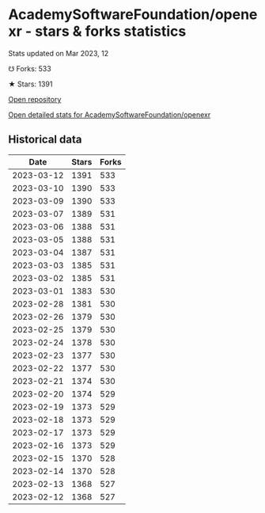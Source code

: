 # AcademySoftwareFoundation/openexr - stars & forks statistics

Stats updated on Mar 2023, 12

☋ Forks: 533

★ Stars: 1391

[Open repository](https://github.com/AcademySoftwareFoundation/openexr)

[Open detailed stats for AcademySoftwareFoundation/openexr](https://reviewgithub.com/rep/AcademySoftwareFoundation/openexr)

## Historical data
| Date | Stars | Forks |
|------|-------|-------|
| 2023-03-12 | 1391 | 533 | 
| 2023-03-10 | 1390 | 533 | 
| 2023-03-09 | 1390 | 533 | 
| 2023-03-07 | 1389 | 531 | 
| 2023-03-06 | 1388 | 531 | 
| 2023-03-05 | 1388 | 531 | 
| 2023-03-04 | 1387 | 531 | 
| 2023-03-03 | 1385 | 531 | 
| 2023-03-02 | 1385 | 531 | 
| 2023-03-01 | 1383 | 530 | 
| 2023-02-28 | 1381 | 530 | 
| 2023-02-26 | 1379 | 530 | 
| 2023-02-25 | 1379 | 530 | 
| 2023-02-24 | 1378 | 530 | 
| 2023-02-23 | 1377 | 530 | 
| 2023-02-22 | 1377 | 530 | 
| 2023-02-21 | 1374 | 530 | 
| 2023-02-20 | 1374 | 529 | 
| 2023-02-19 | 1373 | 529 | 
| 2023-02-18 | 1373 | 529 | 
| 2023-02-17 | 1373 | 529 | 
| 2023-02-16 | 1373 | 529 | 
| 2023-02-15 | 1370 | 528 | 
| 2023-02-14 | 1370 | 528 | 
| 2023-02-13 | 1368 | 527 | 
| 2023-02-12 | 1368 | 527 | 

